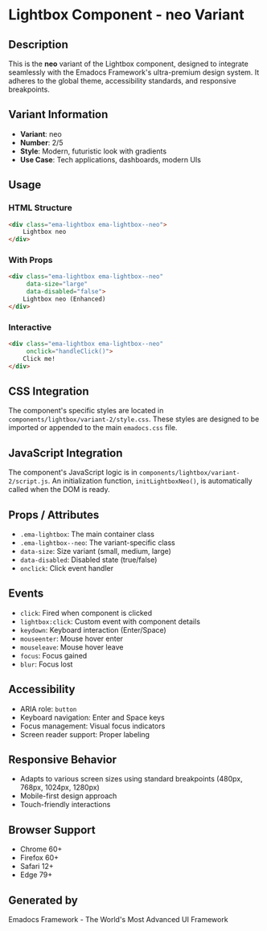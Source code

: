 # Lightbox Component - neo Variant

## Description
This is the **neo** variant of the Lightbox component, designed to integrate seamlessly with the Emadocs Framework's ultra-premium design system. It adheres to the global theme, accessibility standards, and responsive breakpoints.

## Variant Information
- **Variant**: neo
- **Number**: 2/5
- **Style**: Modern, futuristic look with gradients
- **Use Case**: Tech applications, dashboards, modern UIs

## Usage

### HTML Structure
```html
<div class="ema-lightbox ema-lightbox--neo">
    Lightbox neo
</div>
```

### With Props
```html
<div class="ema-lightbox ema-lightbox--neo" 
     data-size="large" 
     data-disabled="false">
    Lightbox neo (Enhanced)
</div>
```

### Interactive
```html
<div class="ema-lightbox ema-lightbox--neo" 
     onclick="handleClick()">
    Click me!
</div>
```

## CSS Integration
The component's specific styles are located in `components/lightbox/variant-2/style.css`. These styles are designed to be imported or appended to the main `emadocs.css` file.

## JavaScript Integration
The component's JavaScript logic is in `components/lightbox/variant-2/script.js`. An initialization function, `initLightboxNeo()`, is automatically called when the DOM is ready.

## Props / Attributes
- `.ema-lightbox`: The main container class
- `.ema-lightbox--neo`: The variant-specific class
- `data-size`: Size variant (small, medium, large)
- `data-disabled`: Disabled state (true/false)
- `onclick`: Click event handler

## Events
- `click`: Fired when component is clicked
- `lightbox:click`: Custom event with component details
- `keydown`: Keyboard interaction (Enter/Space)
- `mouseenter`: Mouse hover enter
- `mouseleave`: Mouse hover leave
- `focus`: Focus gained
- `blur`: Focus lost

## Accessibility
- ARIA role: `button`
- Keyboard navigation: Enter and Space keys
- Focus management: Visual focus indicators
- Screen reader support: Proper labeling

## Responsive Behavior
- Adapts to various screen sizes using standard breakpoints (480px, 768px, 1024px, 1280px)
- Mobile-first design approach
- Touch-friendly interactions

## Browser Support
- Chrome 60+
- Firefox 60+
- Safari 12+
- Edge 79+

## Generated by
Emadocs Framework - The World's Most Advanced UI Framework

